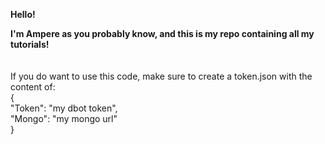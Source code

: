 **Hello!**

**I'm Ampere as you probably know, and this is my repo containing all my tutorials!**
<br><br><br>
If you do want to use this code, make sure to create a token.json with the content of:
<br>{<br>
"Token": "my dbot token",<br>
"Mongo": "my mongo url"<br>
}<br>
